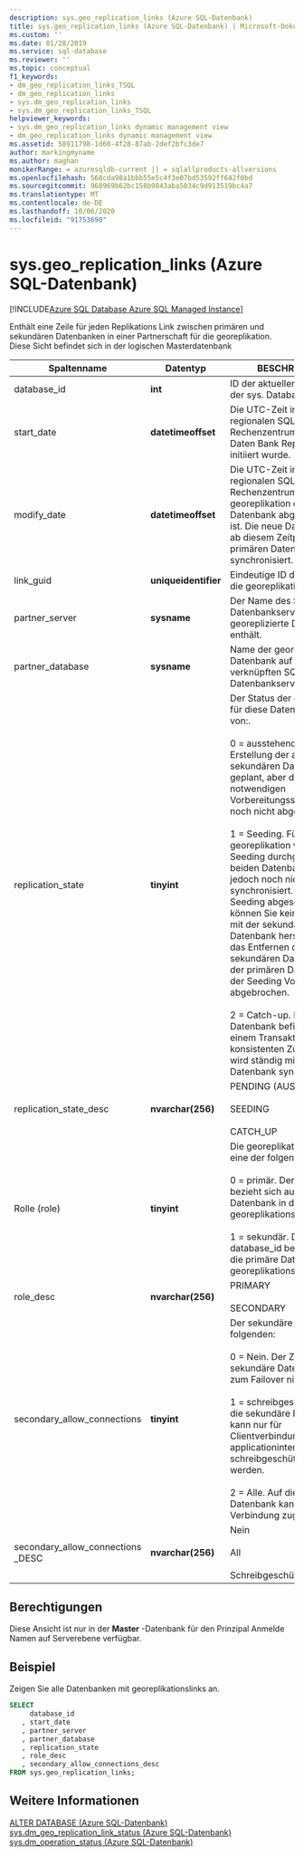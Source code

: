 ```yaml
---
description: sys.geo_replication_links (Azure SQL-Datenbank)
title: sys.geo_replication_links (Azure SQL-Datenbank) | Microsoft-Dokumentation
ms.custom: ''
ms.date: 01/28/2019
ms.service: sql-database
ms.reviewer: ''
ms.topic: conceptual
f1_keywords:
- dm_geo_replication_links_TSQL
- dm_geo_replication_links
- sys.dm_geo_replication_links
- sys.dm_geo_replication_links_TSQL
helpviewer_keywords:
- sys.dm_geo_replication_links dynamic management view
- dm_geo_replication_links dynamic management view
ms.assetid: 58911798-1d60-4f28-87ab-2def2bfc3de7
author: markingmyname
ms.author: maghan
monikerRange: = azuresqldb-current || = sqlallproducts-allversions
ms.openlocfilehash: 568cda98a1bbb55e5c4f3e07bd53592ff642f0bd
ms.sourcegitcommit: 968969b62bc158b9843aba5034c9d913519bc4a7
ms.translationtype: MT
ms.contentlocale: de-DE
ms.lasthandoff: 10/06/2020
ms.locfileid: "91753690"
---
```

# <a name="sysgeo_replication_links-azure-sql-database"></a>sys.geo_replication_links (Azure SQL-Datenbank)

[!INCLUDE[Azure SQL Database Azure SQL Managed Instance](../../includes/applies-to-version/asdb-asdbmi.md)]

  Enthält eine Zeile für jeden Replikations Link zwischen primären und sekundären Datenbanken in einer Partnerschaft für die georeplikation. Diese Sicht befindet sich in der logischen Masterdatenbank  
  
|Spaltenname|Datentyp|BESCHREIBUNG|  
|-----------------|---------------|-----------------|  
|database_id|**int**|ID der aktuellen Datenbank in der sys. Database-Sicht.|  
|start_date|**datetimeoffset**|Die UTC-Zeit in einem regionalen SQL-Daten Bank Rechenzentrum, als die Daten Bank Replikation initiiert wurde.|  
|modify_date|**datetimeoffset**|Die UTC-Zeit in einem regionalen SQL-Daten Bank Rechenzentrum, wenn die georeplikation der Datenbank abgeschlossen ist. Die neue Datenbank wird ab diesem Zeitpunkt mit der primären Datenbank synchronisiert. .|  
|link_guid|**uniqueidentifier**|Eindeutige ID des Links für die georeplikation.|  
|partner_server|**sysname**|Der Name des SQL-Datenbankservers, der die georeplizierte Datenbank enthält.|  
|partner_database|**sysname**|Name der georeplizierten Datenbank auf dem verknüpften SQL-Datenbankserver.|  
|replication_state|**tinyint**|Der Status der georeplikation für diese Datenbank, einer von:.<br /><br /> 0 = ausstehend. Die Erstellung der aktiven sekundären Datenbank ist geplant, aber die notwendigen Vorbereitungsschritte sind noch nicht abgeschlossen.<br /><br /> 1 = Seeding. Für das Ziel der georeplikation wird ein Seeding durchgeführt, die beiden Datenbanken sind jedoch noch nicht synchronisiert. Bis das Seeding abgeschlossen ist, können Sie keine Verbindung mit der sekundären Datenbank herstellen. Durch das Entfernen der sekundären Datenbank aus der primären Datenbank wird der Seeding Vorgang abgebrochen.<br /><br /> 2 = Catch-up. Die sekundäre Datenbank befindet sich in einem Transaktions konsistenten Zustand und wird ständig mit der primären Datenbank synchronisiert.|  
|replication_state_desc|**nvarchar(256)**|PENDING (AUSSTEHEND)<br /><br /> SEEDING<br /><br /> CATCH_UP|  
|Rolle (role)|**tinyint**|Die georeplikationsrolle ist eine der folgenden:<br /><br /> 0 = primär. Der database_id bezieht sich auf die primäre Datenbank in der georeplikationspartnerschaft.<br /><br /> 1 = sekundär.  Der database_id bezieht sich auf die primäre Datenbank in der georeplikationspartnerschaft.|  
|role_desc|**nvarchar(256)**|PRIMARY<br /><br /> SECONDARY|  
|secondary_allow_connections|**tinyint**|Der sekundäre Typ, einer der folgenden:<br /><br /> 0 = Nein. Der Zugriff auf die sekundäre Datenbank ist bis zum Failover nicht möglich.<br /><br /> 1 = schreibgeschützt. Auf die sekundäre Datenbank kann nur für Clientverbindungen mit applicationintent = schreibgeschützt zugegriffen werden.<br /><br /> 2 = Alle. Auf die sekundäre Datenbank kann jede Client Verbindung zugreifen.|  
|secondary_allow_connections _DESC|**nvarchar(256)**|Nein<br /><br /> All<br /><br /> Schreibgeschützt|  
  
## <a name="permissions"></a>Berechtigungen

Diese Ansicht ist nur in der **Master** -Datenbank für den Prinzipal Anmelde Namen auf Serverebene verfügbar.  
  
## <a name="example"></a>Beispiel

Zeigen Sie alle Datenbanken mit georeplikationslinks an.  

```sql
SELECT
     database_id  
   , start_date  
   , partner_server  
   , partner_database  
   , replication_state  
   , role_desc  
   , secondary_allow_connections_desc
FROM sys.geo_replication_links;  
```

## <a name="see-also"></a>Weitere Informationen

 [ALTER DATABASE (Azure SQL-Datenbank)](../../t-sql/statements/alter-database-transact-sql.md)   
 [sys.dm_geo_replication_link_status &#40;Azure SQL-Datenbank&#41;](../../relational-databases/system-dynamic-management-views/sys-dm-geo-replication-link-status-azure-sql-database.md)   
 [sys.dm_operation_status &#40;Azure SQL-Datenbank&#41;](../../relational-databases/system-dynamic-management-views/sys-dm-operation-status-azure-sql-database.md)